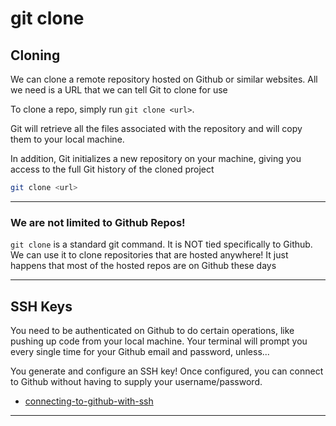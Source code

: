 # git clone

## Cloning

We can clone a remote repository hosted on Github or similar websites. All we need is a URL that we can tell Git to clone for use

To clone a repo, simply run `git clone <url>`.

Git will retrieve all the files associated with the repository and will copy them to your local machine.

In addition, Git initializes a new repository on your machine, giving you access to the full Git history of the cloned project

```bash
git clone <url>
```

---

### We are not limited to Github Repos!

`git clone` is a standard git command.
It is NOT tied specifically to Github. We can use it to clone repositories that are hosted anywhere! It just happens that most of the hosted repos are on Github these days

---

## SSH Keys

You need to be authenticated on Github to do certain operations, like pushing up code from your local machine. Your terminal will prompt you every single time for your Github email and password, unless...

You generate and configure an SSH key! Once configured, you can connect to Github without having to supply your username/password.

- [connecting-to-github-with-ssh](https://docs.github.com/en/authentication/connecting-to-github-with-ssh)

---
